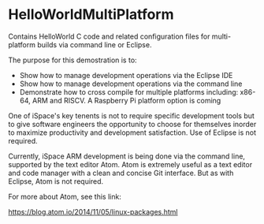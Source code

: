 # HelloWorldMultiPlatform
Contains HelloWorld C code and related configuration files for multi-platform builds via command line or Eclipse.

The purpose for this demostration is to:

* Show how to manage development operations via the Eclipse IDE
* Show how to manage development operations via the command line
* Demonstrate how to cross compile for multiple platforms including: x86-64, ARM and RISCV.  A Raspberry Pi platform option is coming

One of iSpace's key tenents is not to require specific development tools but to give software engineers the opportunity to choose for themselves inorder to maximize productivity and development satisfaction.  Use of Eclipse is not required.  

Currently, iSpace ARM development is being done via the command line, supported by the text editor Atom.  Atom is extremely useful as a text editor and code manager with a clean and concise Git interface.  But as with Eclipse, Atom is not required.

For more about Atom, see this link:

https://blog.atom.io/2014/11/05/linux-packages.html
